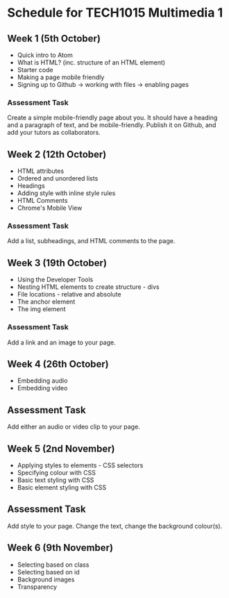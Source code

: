 # Schedule for TECH1015 Multimedia 1

## Week 1 (5th October)

- Quick intro to Atom
- What is HTML? (inc. structure of an HTML element)
- Starter code
- Making a page mobile friendly
- Signing up to Github -> working with files -> enabling pages

### Assessment Task

Create a simple mobile-friendly page about you. It should have a heading and a paragraph of text, and be mobile-friendly. Publish it on Github, and add your tutors as collaborators.

## Week 2 (12th October)

- HTML attributes
- Ordered and unordered lists
- Headings
- Adding style with inline style rules
- HTML Comments
- Chrome's Mobile View

### Assessment Task

Add a list, subheadings, and HTML comments to the page.

## Week 3 (19th October)

- Using the Developer Tools
- Nesting HTML elements to create structure - divs
- File locations - relative and absolute
- The anchor element
- The img element

### Assessment Task

Add a link and an image to your page.

## Week 4 (26th October)

- Embedding audio
- Embedding video

## Assessment Task

Add either an audio or video clip to your page.

## Week 5 (2nd November)

- Applying styles to elements - CSS selectors
- Specifying colour with CSS
- Basic text styling with CSS
- Basic element styling with CSS

## Assessment Task

Add style to your page. Change the text, change the background colour(s).

## Week 6 (9th November)

- Selecting based on class
- Selecting based on id
- Background images
- Transparency
